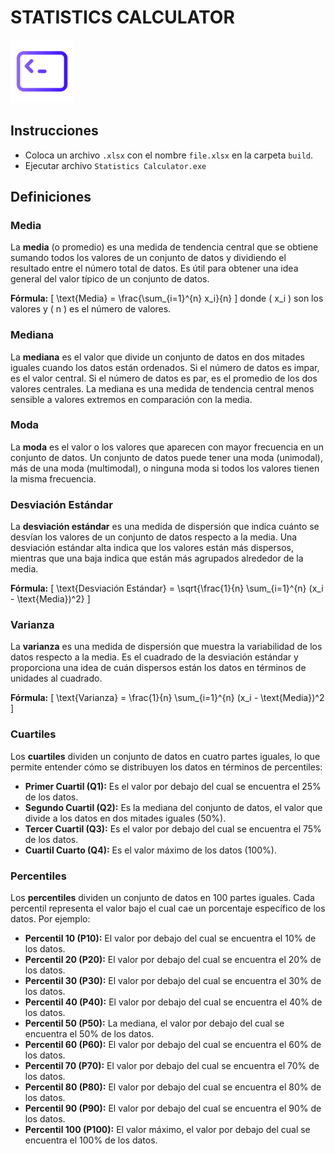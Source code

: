 # STATISTICS CALCULATOR

<img src="img/icon.png" width="20%">

## Instrucciones

- Coloca un archivo `.xlsx` con el nombre `file.xlsx` en la carpeta `build`.
- Ejecutar archivo `Statistics Calculator.exe`

## Definiciones

### Media
La **media** (o promedio) es una medida de tendencia central que se obtiene sumando todos los valores de un conjunto de datos y dividiendo el resultado entre el número total de datos. Es útil para obtener una idea general del valor típico de un conjunto de datos.

**Fórmula:**
\[ \text{Media} = \frac{\sum_{i=1}^{n} x_i}{n} \]
donde \( x_i \) son los valores y \( n \) es el número de valores.

### Mediana
La **mediana** es el valor que divide un conjunto de datos en dos mitades iguales cuando los datos están ordenados. Si el número de datos es impar, es el valor central. Si el número de datos es par, es el promedio de los dos valores centrales. La mediana es una medida de tendencia central menos sensible a valores extremos en comparación con la media.

### Moda
La **moda** es el valor o los valores que aparecen con mayor frecuencia en un conjunto de datos. Un conjunto de datos puede tener una moda (unimodal), más de una moda (multimodal), o ninguna moda si todos los valores tienen la misma frecuencia.

### Desviación Estándar
La **desviación estándar** es una medida de dispersión que indica cuánto se desvían los valores de un conjunto de datos respecto a la media. Una desviación estándar alta indica que los valores están más dispersos, mientras que una baja indica que están más agrupados alrededor de la media.

**Fórmula:**
\[ \text{Desviación Estándar} = \sqrt{\frac{1}{n} \sum_{i=1}^{n} (x_i - \text{Media})^2} \]

### Varianza
La **varianza** es una medida de dispersión que muestra la variabilidad de los datos respecto a la media. Es el cuadrado de la desviación estándar y proporciona una idea de cuán dispersos están los datos en términos de unidades al cuadrado.

**Fórmula:**
\[ \text{Varianza} = \frac{1}{n} \sum_{i=1}^{n} (x_i - \text{Media})^2 \]

### Cuartiles
Los **cuartiles** dividen un conjunto de datos en cuatro partes iguales, lo que permite entender cómo se distribuyen los datos en términos de percentiles:

- **Primer Cuartil (Q1):** Es el valor por debajo del cual se encuentra el 25% de los datos.
- **Segundo Cuartil (Q2):** Es la mediana del conjunto de datos, el valor que divide a los datos en dos mitades iguales (50%).
- **Tercer Cuartil (Q3):** Es el valor por debajo del cual se encuentra el 75% de los datos.
- **Cuartil Cuarto (Q4):** Es el valor máximo de los datos (100%).

### Percentiles
Los **percentiles** dividen un conjunto de datos en 100 partes iguales. Cada percentil representa el valor bajo el cual cae un porcentaje específico de los datos. Por ejemplo:

- **Percentil 10 (P10):** El valor por debajo del cual se encuentra el 10% de los datos.
- **Percentil 20 (P20):** El valor por debajo del cual se encuentra el 20% de los datos.
- **Percentil 30 (P30):** El valor por debajo del cual se encuentra el 30% de los datos.
- **Percentil 40 (P40):** El valor por debajo del cual se encuentra el 40% de los datos.
- **Percentil 50 (P50):** La mediana, el valor por debajo del cual se encuentra el 50% de los datos.
- **Percentil 60 (P60):** El valor por debajo del cual se encuentra el 60% de los datos.
- **Percentil 70 (P70):** El valor por debajo del cual se encuentra el 70% de los datos.
- **Percentil 80 (P80):** El valor por debajo del cual se encuentra el 80% de los datos.
- **Percentil 90 (P90):** El valor por debajo del cual se encuentra el 90% de los datos.
- **Percentil 100 (P100):** El valor máximo, el valor por debajo del cual se encuentra el 100% de los datos.
